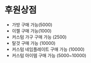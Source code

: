 # 후원상점

* 가방 구매 가능(5000)
* 이젤 구매 가능(1000)
* 커스텀 가구 구매 가능 (2500)
* 탈것 구매 가능 (10000)
* 커스텀 네임플레이트 구매 가능 (10000)
* 커스텀 아이템 구매 가능 (5000\~10000)

